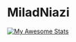 # MiladNiazi

[![My Awesome Stats](https://awesome-github-stats.azurewebsites.net/user-stats/RealMiladNiazi?cardType=github&theme=github-dark&showIcons=false)](https://git.io/awesome-stats-card)
